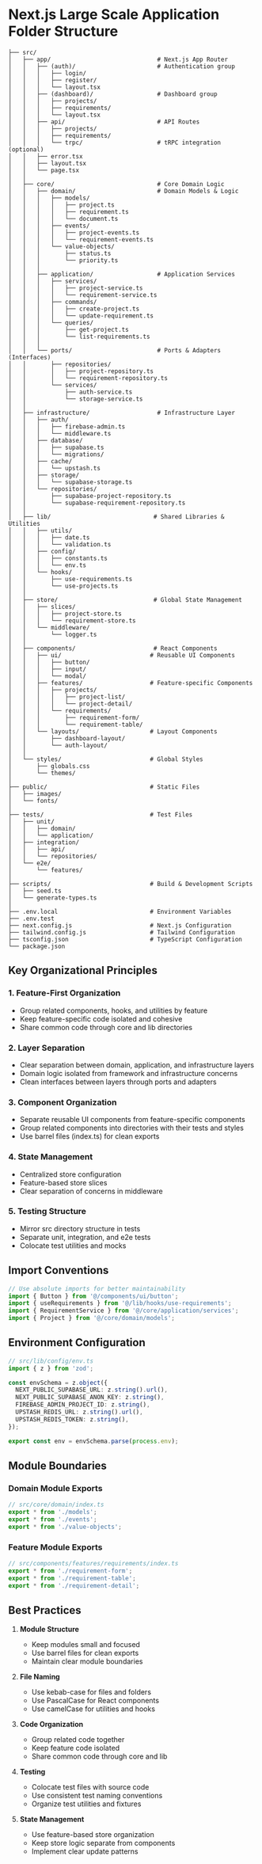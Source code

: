 # Next.js Large Scale Application Folder Structure

```
├── src/
│   ├── app/                              # Next.js App Router
│   │   ├── (auth)/                       # Authentication group
│   │   │   ├── login/
│   │   │   ├── register/
│   │   │   └── layout.tsx
│   │   ├── (dashboard)/                  # Dashboard group
│   │   │   ├── projects/
│   │   │   ├── requirements/
│   │   │   └── layout.tsx
│   │   ├── api/                          # API Routes
│   │   │   ├── projects/
│   │   │   ├── requirements/
│   │   │   └── trpc/                     # tRPC integration (optional)
│   │   ├── error.tsx
│   │   ├── layout.tsx
│   │   └── page.tsx
│   │
│   ├── core/                             # Core Domain Logic
│   │   ├── domain/                       # Domain Models & Logic
│   │   │   ├── models/
│   │   │   │   ├── project.ts
│   │   │   │   ├── requirement.ts
│   │   │   │   └── document.ts
│   │   │   ├── events/
│   │   │   │   ├── project-events.ts
│   │   │   │   └── requirement-events.ts
│   │   │   └── value-objects/
│   │   │       ├── status.ts
│   │   │       └── priority.ts
│   │   │
│   │   ├── application/                  # Application Services
│   │   │   ├── services/
│   │   │   │   ├── project-service.ts
│   │   │   │   └── requirement-service.ts
│   │   │   ├── commands/
│   │   │   │   ├── create-project.ts
│   │   │   │   └── update-requirement.ts
│   │   │   └── queries/
│   │   │       ├── get-project.ts
│   │   │       └── list-requirements.ts
│   │   │
│   │   └── ports/                        # Ports & Adapters (Interfaces)
│   │       ├── repositories/
│   │       │   ├── project-repository.ts
│   │       │   └── requirement-repository.ts
│   │       └── services/
│   │           ├── auth-service.ts
│   │           └── storage-service.ts
│   │
│   ├── infrastructure/                   # Infrastructure Layer
│   │   ├── auth/
│   │   │   ├── firebase-admin.ts
│   │   │   └── middleware.ts
│   │   ├── database/
│   │   │   ├── supabase.ts
│   │   │   └── migrations/
│   │   ├── cache/
│   │   │   └── upstash.ts
│   │   ├── storage/
│   │   │   └── supabase-storage.ts
│   │   └── repositories/
│   │       ├── supabase-project-repository.ts
│   │       └── supabase-requirement-repository.ts
│   │
│   ├── lib/                             # Shared Libraries & Utilities
│   │   ├── utils/
│   │   │   ├── date.ts
│   │   │   └── validation.ts
│   │   ├── config/
│   │   │   ├── constants.ts
│   │   │   └── env.ts
│   │   └── hooks/
│   │       ├── use-requirements.ts
│   │       └── use-projects.ts
│   │
│   ├── store/                           # Global State Management
│   │   ├── slices/
│   │   │   ├── project-store.ts
│   │   │   └── requirement-store.ts
│   │   └── middleware/
│   │       └── logger.ts
│   │
│   ├── components/                      # React Components
│   │   ├── ui/                         # Reusable UI Components
│   │   │   ├── button/
│   │   │   ├── input/
│   │   │   └── modal/
│   │   ├── features/                   # Feature-specific Components
│   │   │   ├── projects/
│   │   │   │   ├── project-list/
│   │   │   │   └── project-detail/
│   │   │   └── requirements/
│   │   │       ├── requirement-form/
│   │   │       └── requirement-table/
│   │   └── layouts/                    # Layout Components
│   │       ├── dashboard-layout/
│   │       └── auth-layout/
│   │
│   └── styles/                         # Global Styles
│       ├── globals.css
│       └── themes/
│
├── public/                             # Static Files
│   ├── images/
│   └── fonts/
│
├── tests/                              # Test Files
│   ├── unit/
│   │   ├── domain/
│   │   └── application/
│   ├── integration/
│   │   ├── api/
│   │   └── repositories/
│   └── e2e/
│       └── features/
│
├── scripts/                            # Build & Development Scripts
│   ├── seed.ts
│   └── generate-types.ts
│
├── .env.local                          # Environment Variables
├── .env.test
├── next.config.js                      # Next.js Configuration
├── tailwind.config.js                  # Tailwind Configuration
├── tsconfig.json                       # TypeScript Configuration
└── package.json
```

## Key Organizational Principles

### 1. Feature-First Organization
- Group related components, hooks, and utilities by feature
- Keep feature-specific code isolated and cohesive
- Share common code through core and lib directories

### 2. Layer Separation
- Clear separation between domain, application, and infrastructure layers
- Domain logic isolated from framework and infrastructure concerns
- Clean interfaces between layers through ports and adapters

### 3. Component Organization
- Separate reusable UI components from feature-specific components
- Group related components into directories with their tests and styles
- Use barrel files (index.ts) for clean exports

### 4. State Management
- Centralized store configuration
- Feature-based store slices
- Clear separation of concerns in middleware

### 5. Testing Structure
- Mirror src directory structure in tests
- Separate unit, integration, and e2e tests
- Colocate test utilities and mocks

## Import Conventions

```typescript
// Use absolute imports for better maintainability
import { Button } from '@/components/ui/button';
import { useRequirements } from '@/lib/hooks/use-requirements';
import { RequirementService } from '@/core/application/services';
import { Project } from '@/core/domain/models';
```

## Environment Configuration

```typescript
// src/lib/config/env.ts
import { z } from 'zod';

const envSchema = z.object({
  NEXT_PUBLIC_SUPABASE_URL: z.string().url(),
  NEXT_PUBLIC_SUPABASE_ANON_KEY: z.string(),
  FIREBASE_ADMIN_PROJECT_ID: z.string(),
  UPSTASH_REDIS_URL: z.string().url(),
  UPSTASH_REDIS_TOKEN: z.string(),
});

export const env = envSchema.parse(process.env);
```

## Module Boundaries

### Domain Module Exports
```typescript
// src/core/domain/index.ts
export * from './models';
export * from './events';
export * from './value-objects';
```

### Feature Module Exports
```typescript
// src/components/features/requirements/index.ts
export * from './requirement-form';
export * from './requirement-table';
export * from './requirement-detail';
```

## Best Practices

1. **Module Structure**
   - Keep modules small and focused
   - Use barrel files for clean exports
   - Maintain clear module boundaries

2. **File Naming**
   - Use kebab-case for files and folders
   - Use PascalCase for React components
   - Use camelCase for utilities and hooks

3. **Code Organization**
   - Group related code together
   - Keep feature code isolated
   - Share common code through core and lib

4. **Testing**
   - Colocate test files with source code
   - Use consistent test naming conventions
   - Organize test utilities and fixtures

5. **State Management**
   - Use feature-based store organization
   - Keep store logic separate from components
   - Implement clear update patterns